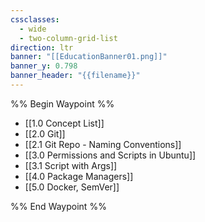 ```yaml
---
cssclasses:
  - wide
  - two-column-grid-list
direction: ltr
banner: "[[EducationBanner01.png]]"
banner_y: 0.798
banner_header: "{{filename}}"
---
```

%% Begin Waypoint %%
- [[1.0 Concept List]]
- [[2.0 Git]]
- [[2.1 Git Repo - Naming Conventions]]
- [[3.0 Permissions and Scripts in Ubuntu]]
- [[3.1 Script with Args]]
- [[4.0 Package Managers]]
- [[5.0 Docker, SemVer]]

%% End Waypoint %%